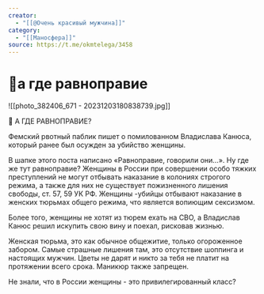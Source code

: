 ```yaml
---
creator:
  - "[[@Очень красивый мужчина]]"
category:
  - "[[Маносфера]]"
source: https://t.me/okmtelega/3458
---
```


# 📰а где равноправие

![[photo_382406_671 - 20231203180838739.jpg]]

📢 А ГДЕ РАВНОПРАВИЕ?

Фемский рвотный паблик пишет о помилованном Владислава Канюса, который ранее был осужден за убийство женщины.

В шапке этого поста написано «Равноправие, говорили они…». Ну где же тут равноправие? Женщины в России при совершении особо тяжких преступлений не могут отбывать наказание в колониях строгого  режима, а также для них не существует пожизненного лишения свободы, ст. 57, 59 УК РФ. Женщины -убийцы отбывают наказание в женских тюрьмах общего режима, что является вопиющим сексизмом. 

Более того, женщины не хотят из тюрем ехать на СВО, а Владислав Канюс решил искупить свою вину и поехал, рисковав жизнью. 

Женская тюрьма, это как обычное общежитие, только огороженное забором. Самые страшные лишения там, это отсутствие шоппинга и настоящих мужчин. Цветы не дарят и никто за тебя не платит на протяжении всего срока. Маникюр также запрещен. 

Не знали, что в России женщины - это привилегированный класс?

